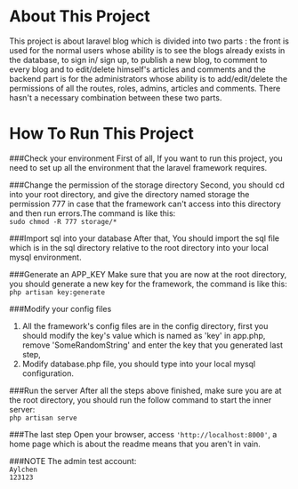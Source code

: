 About This Project
===================================
This project is about laravel blog which is divided into two parts : the front is used for
the normal users whose ability is to see the blogs already exists in the database, to sign in/
sign up, to publish a new blog, to comment to every blog and to edit/delete himself's articles
and comments and the backend part is for the administrators whose ability is to add/edit/delete
the permissions of all the routes, roles, admins, articles and comments. There hasn't a necessary
combination between these two parts.

How To Run This Project
===================================
###Check your environment
First of all, If you want to run this project, you need to set up all the environment that
the laravel framework requires.

###Change the permission of the storage directory
Second, you should cd into your root directory, and give the directory named storage the permission
777 in case that the framework can't access into this directory and then run errors.The command is like this:<br/>
       `sudo chmod -R 777 storage/*`

###Import sql into your database
After that, You should import the sql file which is in the sql directory relative to the root directory
into your local mysql environment.

###Generate an APP_KEY
Make sure that you are now at the root directory, you should generate a new key for the framework, the command is
like this:<br/>
       `php artisan key:generate`

###Modify your config files
1) All the framework's config files are in the config directory, first you should modify the key's value which is named
as 'key' in app.php, remove 'SomeRandomString' and enter the key that you generated last step,<br/>
2) Modify database.php file, you should type into your local mysql configuration.

###Run the server
After all the steps above finished, make sure you are at the root directory, you should run the follow command to start
the inner server:<br/>
       `php artisan serve`

###The last step
Open your browser, access `'http://localhost:8000'`, a home page which is about the readme means that you aren't in vain.


###NOTE
The admin test account:<br/>
 `Aylchen`<br/>
 `123123`